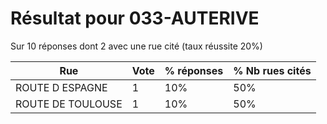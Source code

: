 # Résultat pour 033-AUTERIVE

Sur 10 réponses dont 2 avec une rue cité (taux réussite 20%)

| Rue | Vote | % réponses | % Nb rues cités|
|-----|------|------------|----------------|
| ROUTE D ESPAGNE | 1 | 10% | 50%|
| ROUTE DE TOULOUSE | 1 | 10% | 50%|
